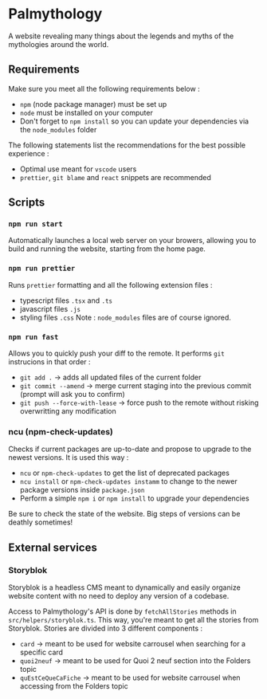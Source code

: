 # Palmythology

A website revealing many things about the legends and myths of the mythologies around the world.

## Requirements

Make sure you meet all the following requirements below :

- `npm` (node package manager) must be set up
- `node` must be installed on your computer
- Don't forget to `npm install` so you can update your dependencies via the `node_modules` folder

The following statements list the recommendations for the best possible experience :

- Optimal use meant for `vscode` users
- `prettier`, `git blame` and `react` snippets are recommended

## Scripts

### `npm run start`

Automatically launches a local web server on your browers, allowing you to build and running the website, starting from the home page.

### `npm run prettier`

Runs `prettier` formatting and all the following extension files :

- typescript files `.tsx` and `.ts`
- javascript files `.js`
- styling files `.css`
  Note : `node_modules` files are of course ignored.

### `npm run fast`

Allows you to quickly push your diff to the remote. It performs `git` instrucions in that order :

- `git add .` -> adds all updated files of the current folder
- `git commit --amend` -> merge current staging into the previous commit (prompt will ask you to confirm)
- `git push --force-with-lease` -> force push to the remote without risking overwritting any modification

### ncu (npm-check-updates)

Checks if current packages are up-to-date and propose to upgrade to the newest versions.
It is used this way :

- `ncu` or `npm-check-updates` to get the list of deprecated packages
- `ncu install` or `npm-check-updates instamm` to change to the newer package versions inside `package.json`
- Perform a simple `npm i` or `npm install` to upgrade your dependencies

Be sure to check the state of the website. Big steps of versions can be deathly sometimes!

## External services

### Storyblok

Storyblok is a headless CMS meant to dynamically and easily organize website content with no need to deploy any version of a codebase.

Access to Palmythology's API is done by `fetchAllStories` methods in `src/helpers/storyblok.ts`.
This way, you're meant to get all the stories from Storyblok. Stories are divided into 3 different components :

- `card` -> meant to be used for website carrousel when searching for a specific card
- `quoi2neuf` -> meant to be used for Quoi 2 neuf section into the Folders topic
- `quEstCeQueCaFiche` -> meant to be used for website carrousel when accessing from the Folders topic
